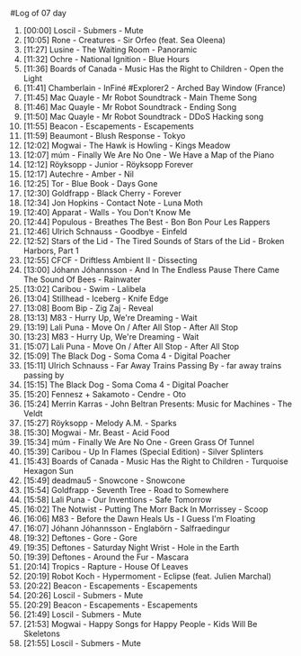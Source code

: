 #Log of 07 day

1. [00:00] Loscil - Submers - Mute
1. [10:05] Rone - Creatures - Sir Orfeo (feat. Sea Oleena)
1. [11:27] Lusine - The Waiting Room - Panoramic
1. [11:32] Ochre - National Ignition - Blue Hours
1. [11:36] Boards of Canada - Music Has the Right to Children - Open the Light
1. [11:41] Chamberlain - InFiné #Explorer2 - Arched Bay Window (France)
1. [11:45] Mac Quayle - Mr Robot Soundtrack - Main Theme Song
1. [11:46] Mac Quayle - Mr Robot Soundtrack - Ending Song
1. [11:50] Mac Quayle - Mr Robot Soundtrack - DDoS Hacking song
1. [11:55] Beacon - Escapements - Escapements
1. [11:59] Beaumont - Blush Response - Tokyo
1. [12:02] Mogwai - The Hawk is Howling - Kings Meadow
1. [12:07] múm - Finally We Are No One - We Have a Map of the Piano
1. [12:12] Röyksopp - Junior - Röyksopp Forever
1. [12:17] Autechre - Amber - Nil
1. [12:25] Tor - Blue Book - Days Gone
1. [12:30] Goldfrapp - Black Cherry - Forever
1. [12:34] Jon Hopkins - Contact Note - Luna Moth
1. [12:40] Apparat - Walls - You Don't Know Me
1. [12:44] Populous - Breathes The Best - Bon Bon Pour Les Rappers
1. [12:46] Ulrich Schnauss - Goodbye - Einfeld
1. [12:52] Stars of the Lid - The Tired Sounds of Stars of the Lid - Broken Harbors, Part 1
1. [12:55] CFCF - Driftless Ambient II - Dissecting
1. [13:00] Jóhann Jóhannsson - And In The Endless Pause There Came The Sound Of Bees - Rainwater
1. [13:02] Caribou - Swim - Lalibela
1. [13:04] Stillhead - Iceberg - Knife Edge
1. [13:08] Boom Bip - Zig Zaj - Reveal
1. [13:13] M83 - Hurry Up, We're Dreaming - Wait
1. [13:19] Lali Puna - Move On / After All Stop - After All Stop
1. [13:23] M83 - Hurry Up, We're Dreaming - Wait
1. [15:07] Lali Puna - Move On / After All Stop - After All Stop
1. [15:09] The Black Dog - Soma Coma 4 - Digital Poacher
1. [15:11] Ulrich Schnauss - Far Away Trains Passing By - far away trains passing by
1. [15:15] The Black Dog - Soma Coma 4 - Digital Poacher
1. [15:20] Fennesz + Sakamoto - Cendre - Oto
1. [15:24] Merrin Karras - John Beltran Presents: Music for Machines - The Veldt
1. [15:27] Röyksopp - Melody A.M. - Sparks
1. [15:30] Mogwai - Mr. Beast - Acid Food
1. [15:34] múm - Finally We Are No One - Green Grass Of Tunnel
1. [15:39] Caribou - Up In Flames (Special Edition) - Silver Splinters
1. [15:43] Boards of Canada - Music Has the Right to Children - Turquoise Hexagon Sun
1. [15:49] deadmau5 - Snowcone - Snowcone
1. [15:54] Goldfrapp - Seventh Tree - Road to Somewhere
1. [15:58] Lali Puna - Our Inventions - Safe Tomorrow
1. [16:02] The Notwist - Putting The Morr Back In Morrissey - Scoop
1. [16:06] M83 - Before the Dawn Heals Us - I Guess I'm Floating
1. [16:07] Jóhann Jóhannsson - Englabörn - Salfraedingur
1. [19:32] Deftones - Gore - Gore
1. [19:35] Deftones - Saturday Night Wrist - Hole in the Earth
1. [19:39] Deftones - Around the Fur - Mascara
1. [20:14] Tropics - Rapture - House Of Leaves
1. [20:19] Robot Koch - Hypermoment - Eclipse (feat. Julien Marchal)
1. [20:22] Beacon - Escapements - Escapements
1. [20:26] Loscil - Submers - Mute
1. [20:29] Beacon - Escapements - Escapements
1. [21:49] Loscil - Submers - Mute
1. [21:53] Mogwai - Happy Songs for Happy People - Kids Will Be Skeletons
1. [21:55] Loscil - Submers - Mute
